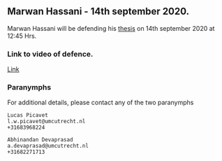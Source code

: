 ## Marwan Hassani - 14th september 2020. 

Marwan Hassani will be defending his [thesis](https://drive.google.com/file/d/1mmUsOXEVejN2__VAJ6VGkLMWDfzg6wug/view?usp=sharing) on 14th september 2020 at 12:45 Hrs. 

### Link to video of defence. 

[Link](https://live.starleaf.com/ODQxMDg6NjU3Nzcy)

### Paranymphs

For additional details, please contact any of the two paranymphs

```
Lucas Picavet
l.w.picavet@umcutrecht.nl
+31683968224
```
```
Abhinandan Devaprasad
a.devaprasad@umcutrecht.nl
+31682271713
```
